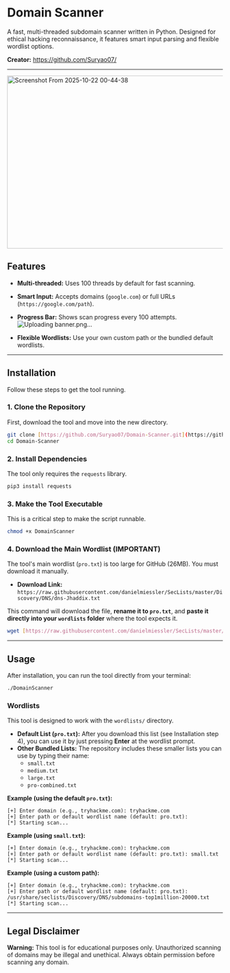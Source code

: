 # Domain Scanner

A fast, multi-threaded subdomain scanner written in Python. Designed for ethical hacking reconnaissance, it features smart input parsing and flexible wordlist options.

**Creator:** https://github.com/Suryao07/

---
<img width="995" height="403" alt="Screenshot From 2025-10-22 00-44-38" src="https://github.com/user-attachments/assets/1ff13bf4-6bcb-4a04-8a85-5fc9ba5e2b3a" />




## Features

* **Multi-threaded:** Uses 100 threads by default for fast scanning.
* **Smart Input:** Accepts domains (`google.com`) or full URLs (`https://google.com/path`).
* **Progress Bar:** Shows scan progress every 100 attempts.![Uploading banner.png…]()

* **Flexible Wordlists:** Use your own custom path or the bundled default wordlists.

---

## Installation

Follow these steps to get the tool running.

### 1. Clone the Repository

First, download the tool and move into the new directory.
```bash
git clone [https://github.com/Suryao07/Domain-Scanner.git](https://github.com/Suryao07/Domain-Scanner.git)
cd Domain-Scanner
````

### 2\. Install Dependencies

The tool only requires the `requests` library.

```bash
pip3 install requests
```

### 3\. Make the Tool Executable

This is a critical step to make the script runnable.

```bash
chmod +x DomainScanner
```

### 4\. Download the Main Wordlist (IMPORTANT)

The tool's main wordlist (`pro.txt`) is too large for GitHub (26MB). You must download it manually.

  * **Download Link:** `https://raw.githubusercontent.com/danielmiessler/SecLists/master/Discovery/DNS/dns-Jhaddix.txt`

This command will download the file, **rename it to `pro.txt`**, and **paste it directly into your `wordlists` folder** where the tool expects it.

```bash
wget [https://raw.githubusercontent.com/danielmiessler/SecLists/master/Discovery/DNS/dns-Jhaddix.txt](https://raw.githubusercontent.com/danielmiessler/SecLists/master/Discovery/DNS/dns-Jhaddix.txt) -O wordlists/pro.txt
```

-----

## Usage

After installation, you can run the tool directly from your terminal:

```bash
./DomainScanner
```

### Wordlists

This tool is designed to work with the `wordlists/` directory.

  * **Default List (`pro.txt`):** After you download this list (see Installation step 4), you can use it by just pressing **Enter** at the wordlist prompt.
  * **Other Bundled Lists:** The repository includes these smaller lists you can use by typing their name:
      * `small.txt`
      * `medium.txt`
      * `large.txt`
      * `pro-combined.txt`

**Example (using the default `pro.txt`):**

```
[+] Enter domain (e.g., tryhackme.com): tryhackme.com
[+] Enter path or default wordlist name (default: pro.txt): 
[*] Starting scan...
```

**Example (using `small.txt`):**

```
[+] Enter domain (e.g., tryhackme.com): tryhackme.com
[+] Enter path or default wordlist name (default: pro.txt): small.txt
[*] Starting scan...
```

**Example (using a custom path):**

```
[+] Enter domain (e.g., tryhackme.com): tryhackme.com
[+] Enter path or default wordlist name (default: pro.txt): /usr/share/seclists/Discovery/DNS/subdomains-top1million-20000.txt
[*] Starting scan...
```

-----

## Legal Disclaimer

**Warning:** This tool is for educational purposes only. Unauthorized scanning of domains may be illegal and unethical. Always obtain permission before scanning any domain.

```
```
